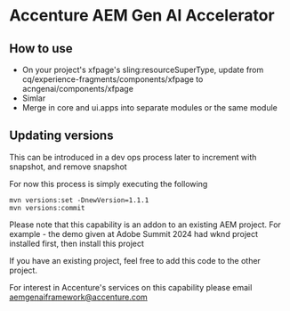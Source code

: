 # Accenture AEM Gen AI Accelerator

## How to use
* On your project's xfpage's sling:resourceSuperType, update from cq/experience-fragments/components/xfpage to acngenai/components/xfpage
* Simlar 
* Merge in core and ui.apps into separate modules or the same module

## Updating versions
This can be introduced in a dev ops process later to increment with snapshot, and remove snapshot

For now this process is simply executing the following

```
mvn versions:set -DnewVersion=1.1.1
mvn versions:commit

```

Please note that this capability is an addon to an existing AEM project. 
For example - the demo given at Adobe Summit 2024 had wknd project installed first, 
then install this project

If you have an existing project, feel free to add this code to the other project.

For interest in Accenture's services on this capability please email aemgenaiframework@accenture.com